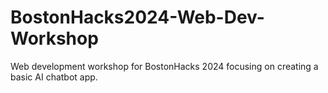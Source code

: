 # BostonHacks2024-Web-Dev-Workshop
Web development workshop for BostonHacks 2024 focusing on creating a basic AI chatbot app.
